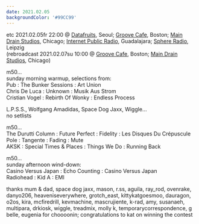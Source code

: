 ```yaml
---
date: 2021.02.05
backgroundColor: '#99CC99'
---
```


etc 2021.02.05fr 22:00 @ [Datafruits](http://www.datafruits.fm/), Seoul; [Groove Cafe](http://grove.cafe/), Boston; [Main Drain Studios](http://www.youtube.com/maindrainstudios/), Chicago; [Internet Public Radio](https://www.youtube.com/maindrainstudios), Guadalajara; [Sphere Radio](http://www.sphere-radio.net/), Leipzig  
(rebroadcast 2021.02.07su 10:00 @ [Groove Cafe](http://groove.cafe/), Boston; [Main Drain Studios](https://www.youtube.com/maindrainstudios), Chicago)  

m50...  
sunday morning warmup, selections from:  
Pub : The Bunker Sessions : Art Union  
Chris De Luca : Unknown : Musik Aus Strom  
Cristian Vogel : Rebirth Of Wonky : Endless Process  

L.P.S.S., Wolfgang Amadidas, Space Dog Jaxx, Wiggle...  
no setlists  

m50...  
The Durutti Column : Future Perfect : Fidelity : Les Disques Du Crépuscule  
Pole : Tangente : Fading : Mute  
AKSK : Special Times & Places : Things We Do : Running Back  

m50...  
sunday afternoon wind-down:  
Casino Versus Japan : Echo Counting : Casino Versus Japan  
Radiohead : Kid A : EMI  

thanks mum & dad, space dog jaxx, mason, r.ss, aguila, ray\_rod, ovenrake, danyo206, heaveniseverywhere, grotch\_east, kittykatgoesmoo, dauragon, o2os, kira, mcfiredrill, kevmachine, mascrujiente, k-rad, amy, susanaeh, multipara, drkiosk, wiggle, treadmix, molly k, temporarycorrespondence, g belle, eugenia for choooonin; congratulations to kat on winning the contest